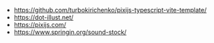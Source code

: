 - https://github.com/turbokirichenko/pixijs-typescript-vite-template/
- https://dot-illust.net/
- https://pixijs.com/
- https://www.springin.org/sound-stock/
